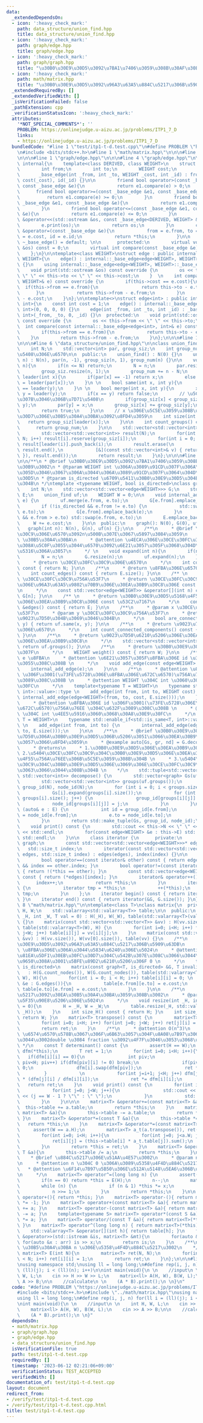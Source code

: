 ```yaml
---
data:
  _extendedDependsOn:
  - icon: ':heavy_check_mark:'
    path: data_structure/union_find.hpp
    title: data_structure/union_find.hpp
  - icon: ':heavy_check_mark:'
    path: graph/edge.hpp
    title: graph/edge.hpp
  - icon: ':heavy_check_mark:'
    path: graph/graph.hpp
    title: "\u30B0\u30E9\u30D5\u3092\u7BA1\u7406\u3059\u308B\u30AF\u30E9\u30B9\u3002"
  - icon: ':heavy_check_mark:'
    path: math/matrix.hpp
    title: "\u30B0\u30E9\u30D5\u3092\u96A3\u63A5\u884C\u5217\u306B\u5909\u63DB"
  _extendedRequiredBy: []
  _extendedVerifiedWith: []
  _isVerificationFailed: false
  _pathExtension: cpp
  _verificationStatusIcon: ':heavy_check_mark:'
  attributes:
    '*NOT_SPECIAL_COMMENTS*': ''
    PROBLEM: https://onlinejudge.u-aizu.ac.jp/problems/ITP1_7_D
    links:
    - https://onlinejudge.u-aizu.ac.jp/problems/ITP1_7_D
  bundledCode: "#line 1 \"test/itp1-t-d.test.cpp\"\n#define PROBLEM \"https://onlinejudge.u-aizu.ac.jp/problems/ITP1_7_D\"\
    \n#include <bits/stdc++.h>\n#line 1 \"math/matrix.hpp\"\n\n\n#line 1 \"graph/graph.hpp\"\
    \n\n\n#line 1 \"graph/edge.hpp\"\n\n\n#line 4 \"graph/edge.hpp\"\n\nnamespace\
    \ internal{\n    template<class DERIVED, class WEIGHT>\n    struct _base_edge{\n\
    \        int from;\n        int to;\n        WEIGHT cost;\n        int id;\n \
    \       _base_edge(int _from, int _to, WEIGHT _cost, int _id) : from(_from), to(_to),\
    \ cost(_cost), id(_id) {}\n\n        friend bool operator>(const _base_edge &e1,\
    \ const _base_edge &e){\n            return e1.compare(e) > 0;\n        }\n  \
    \      friend bool operator>=(const _base_edge &e1, const _base_edge &e){\n  \
    \          return e1.compare(e) >= 0;\n        }\n        friend bool operator<(const\
    \ _base_edge &e1, const _base_edge &e){\n            return e1.compare(e) < 0;\n\
    \        }\n        friend bool operator<=(const _base_edge &e1, const _base_edge\
    \ &e){\n            return e1.compare(e) <= 0;\n        }\n        friend std::ostream\
    \ &operator<<(std::ostream &os, const _base_edge<DERIVED, WEIGHT> &e) {\n    \
    \        e.print(os);\n            return os;\n        }\n        const _base_edge\
    \ &operator=(const _base_edge &e){\n            from = e.from, to = e.to, cost\
    \ = e.cost, id = e.id;\n            return *this;\n        }\n\n        virtual\
    \ ~_base_edge() = default; \n\n      protected:\n        virtual void print(std::ostream\
    \ &os) const = 0;\n        virtual int compare(const _base_edge &e) const = 0;\n\
    \    };\n}\n\ntemplate<class WEIGHT>\nstruct edge : public internal::_base_edge<edge<WEIGHT>,\
    \ WEIGHT>{\n    edge() : internal::_base_edge<edge<WEIGHT>, WEIGHT>(0, 0, 0, 0)\
    \ {}\n    using internal::_base_edge<edge<WEIGHT>, WEIGHT>::_base_edge;\n  protected:\n\
    \    void print(std::ostream &os) const override {\n        os << this->from <<\
    \ \" \" << this->to << \" \" << this->cost;\n    }  \n    int compare(const internal::_base_edge<edge<WEIGHT>,\
    \ WEIGHT>& e) const override {\n        if(this->cost == e.cost){\n          \
    \  if(this->from == e.from){\n                return this->to - e.to;\n      \
    \      }\n            return this->from - e.from;\n        }\n        return this->cost\
    \ - e.cost;\n    }\n};\n\ntemplate<>\nstruct edge<int> : public internal::_base_edge<edge<int>,\
    \ int>{\n    const int cost = 1;\n    edge() : internal::_base_edge<edge<int>,\
    \ int>(0, 0, 0, 0) {}\n    edge(int _from, int _to, int _id) : _base_edge<edge<int>,\
    \ int>(_from, _to, 0, _id) {}\n  protected:\n    void print(std::ostream &os)\
    \ const override {\n        os << this->from << \" \" << this->to;\n    }\n  \
    \  int compare(const internal::_base_edge<edge<int>, int>& e) const override {\n\
    \        if(this->from == e.from){\n            return this->to - e.to;\n    \
    \    }\n        return this->from - e.from;\n    }\n};\n\n\n#line 1 \"data_structure/union_find.hpp\"\
    \n\n\n#line 6 \"data_structure/union_find.hpp\"\n\nclass union_find{\n  private:\n\
    \    int N;\n    std::vector<int> par, group_siz;\n    int group_num; // \u96C6\
    \u5408\u306E\u6570\n\n  public:\n    union_find() : N(0) {}\n    union_find(int\
    \ n) : N(n), par(n, -1), group_siz(n, 1), group_num(n) {}\n\n    void expand(int\
    \ n){\n        if(n <= N) return;\n        N = n;\n        par.resize(n, -1);\n\
    \        group_siz.resize(n, 1);\n        group_num += n - N;\n    }\n\n    int\
    \ leader(int x){\n        if(par[x] == -1) return x;\n        else return par[x]\
    \ = leader(par[x]);\n    }\n \n    bool same(int x, int y){\n        return leader(x)\
    \ == leader(y);\n    }\n \n    bool merge(int x, int y){\n        x = leader(x);\
    \ y = leader(y);\n        if(x == y) return false;\n        // \u5C0F\u3055\u3044\
    \u307B\u3046\u306B\u7D71\u5408\n        if(group_siz[x] < group_siz[y]) std::swap(x,\
    \ y);\n        par[y] = x;\n        group_siz[x] += group_siz[y];\n        group_num--;\n\
    \        return true;\n    }\n\n    // x \u306E\u5C5E\u3059\u308B\u30B0\u30EB\u30FC\
    \u30D7\u306E\u30B5\u30A4\u30BA\u3092\u8FD4\u3059\n    int size(int x){\n     \
    \   return group_siz[leader(x)];\n    }\n\n    int count_groups() const {\n  \
    \      return group_num;\n    }\n\n    std::vector<std::vector<int>> groups(){\n\
    \        std::vector<std::vector<int>> result(N);\n        for(int i = 0; i <\
    \ N; i++) result[i].reserve(group_siz[i]);\n        for(int i = 0; i < N; i++)\
    \ result[leader(i)].push_back(i);\n        result.erase(\n            std::remove_if(result.begin(),\
    \ result.end(),\n            [&](const std::vector<int>& v) { return v.empty();\
    \ }), result.end());\n        return result;\n    }\n};\n\n\n#line 8 \"graph/graph.hpp\"\
    \n\n/**\n * @brief \u30B0\u30E9\u30D5\u3092\u7BA1\u7406\u3059\u308B\u30AF\u30E9\
    \u30B9\u3002\n * @tparam WEIGHT int \u306A\u3089\u91CD\u307F\u306A\u3057\u3001\
    \u305D\u3046\u3067\u306A\u3044\u306A\u3089\u91CD\u307F\u3064\u304D\u30B0\u30E9\
    \u30D5\n * @tparam is_directed \u6709\u5411\u30B0\u30E9\u30D5\u304B\u3068\u3046\
    \u304B\n */\ntemplate <typename WEIGHT, bool is_directed>\nclass graph{\n    private:\n\
    \    int N;\n    std::vector<std::vector<edge<WEIGHT>>> G;\n    std::vector<edge<WEIGHT>>\
    \ E;\n    union_find uf;\n    WEIGHT W = 0;\n\n    void internal_add_edge(edge<WEIGHT>\
    \ e) {\n        uf.merge(e.from, e.to);\n        G[e.from].emplace_back(e);\n\
    \        if (!is_directed && e.from != e.to) {\n            std::swap(e.from,\
    \ e.to);\n            G[e.from].emplace_back(e);\n        }\n        if (!is_directed\
    \ && e.from > e.to) std::swap(e.from, e.to);\n        E.emplace_back(e);\n   \
    \     W += e.cost;\n    }\n\n  public:\n    graph(): N(0), G(0), uf(0) {};\n \
    \   graph(int n): N(n), G(n), uf(n) {};\n\n    /**\n     * @brief \u30CE\u30FC\
    \u30C9\u306E\u6570\u3092n\u500B\u307E\u3067\u5897\u3084\u3059\n     * @param n\
    \ \u30B5\u30A4\u30BA\n     * @attention \u4ECA\u306E\u30CE\u30FC\u30C9\u6570\u3088\
    \u308A\u5C0F\u3055\u3044\u6570\u3092\u6E21\u3057\u305F\u3068\u304D\u3001\u5909\
    \u5316\u306A\u3057\n     */ \n    void expand(int n){\n        if(n <= N) return;\n\
    \        N = n;\n        G.resize(n);\n        uf.expand(n);\n    }\n\n    /**\n\
    \     * @return \u30CE\u30FC\u30C9\u306E\u6570\n     */\n    int count_nodes()\
    \ const { return N; }\n\n    /**\n     * @return \u8FBA\u306E\u6570\n     */\n\
    \    int count_edges() const { return E.size(); }\n\n    /** \n     * @param n\
    \ \u30CE\u30FC\u30C9\u756A\u53F7\n     * @return \u30CE\u30FC\u30C9 n \u304B\u3089\
    \u306E\u96A3\u63A5\u9802\u70B9\u306E\u30EA\u30B9\u30C8\u306E const \u53C2\u7167\
    \n     */\n    const std::vector<edge<WEIGHT>> &operator[](int n) const { return\
    \ G[n]; }\n\n    /** \n     * @return \u30B0\u30E9\u30D5\u5168\u4F53\u306E\u8FBA\
    \u306E\u30EA\u30B9\u30C8\u306E const \u53C2\u7167\n     */\n    const std::vector<edge<WEIGHT>>\
    \ &edges() const { return E; }\n\n    /**\n     * @param x \u30CE\u30FC\u30C9\u756A\
    \u53F7\n     * @param y \u30CE\u30FC\u30C9\u756A\u53F7\n     * @return x, y \u304C\
    \u9023\u7D50\u304B\u3069\u3046\u304B\n     */\n    bool are_connected(int x, int\
    \ y) { return uf.same(x, y); }\n\n    /**\n     * @return \u9023\u7D50\u6210\u5206\
    \u306E\u6570\n     */\n    int count_connected_components() const { return uf.count_groups();\
    \ }\n\n    /**\n     * @return \u9023\u7D50\u6210\u5206\u306E\u30EA\u30B9\u30C8\
    \u306E\u30EA\u30B9\u30C8\n     */\n    std::vector<std::vector<int>> connected_components(){\
    \ return uf.groups(); }\n\n    /**\n     * @return \u30B0\u30E9\u30D5\u306E\u91CD\
    \u307F\n     */\n    WEIGHT weight() const { return W; }\n\n    /**\n     * @param\
    \ e \u8FBA\n     * @attention \u6E21\u3057\u305F\u8FBA\u306E id \u306F\u4FDD\u6301\
    \u3055\u308C\u308B \n     */\n    void add_edge(const edge<WEIGHT> &e){\n    \
    \    internal_add_edge(e);\n    }\n\n    /**\n     * @attention \u8FBA\u306E id\
    \ \u306F\u3001(\u73FE\u5728\u306E\u8FBA\u306E\u672C\u6570)\u756A\u76EE \u304C\u632F\
    \u3089\u308C\u308B \n     * @attention WEIGHT \u304C int \u3060\u3068\u30A8\u30E9\
    \u30FC\n     */\n    template<typename T = WEIGHT>\n    typename std::enable_if<!std::is_same<T,\
    \ int>::value>::type \n    add_edge(int from, int to, WEIGHT cost) {\n       \
    \ internal_add_edge(edge<WEIGHT>(from, to, cost, E.size()));\n    }\n\n    /**\n\
    \     * @attention \u8FBA\u306E id \u306F\u3001(\u73FE\u5728\u306E\u8FBA\u306E\
    \u672C\u6570)\u756A\u76EE \u304C\u632F\u3089\u308C\u308B \n     * @attention WEIGHT\
    \ \u304C int \u4EE5\u5916\u3060\u3068\u30A8\u30E9\u30FC\n     */\n    template<typename\
    \ T = WEIGHT>\n    typename std::enable_if<std::is_same<T, int>::value>::type\
    \ \n    add_edge(int from, int to) {\n        internal_add_edge(edge<int>(from,\
    \ to, E.size()));\n    }\n\n    /**\n     * @brief \u30B0\u30E9\u30D5\u3092\u9023\
    \u7D50\u306A\u30B0\u30E9\u30D5\u306B\u5206\u3051\u3066\u30EA\u30B9\u30C8\u306B\
    \u3057\u3066\u8FD4\u3059\n     * @example auto[Gs, gr, nd] = G.decompose();\n\
    \     * @returns\n     * 1.\u30B0\u30E9\u30D5\u306E\u30EA\u30B9\u30C8 \n     *\
    \ 2.\u5404\u30CE\u30FC\u30C9\u304C\u30B0\u30E9\u30D5\u306E\u30EA\u30B9\u30C8\u306E\
    \u4F55\u756A\u76EE\u306B\u5C5E\u3059\u308B\u304B \n     * 3.\u5404\u30CE\u30FC\
    \u30C9\u304C\u30B0\u30E9\u30D5\u306E\u3069\u306E\u30CE\u30FC\u30C9\u306B\u306A\
    \u3063\u3066\u3044\u308B\u304B \n    */\n    std::tuple<std::vector<graph>, std::vector<int>,\
    \ std::vector<int>> decompose() {\n        std::vector<graph> Gs(uf.count_groups());\n\
    \        std::vector<std::vector<int>> groups(uf.groups());\n        std::vector<int>\
    \ group_id(N), node_id(N);\n        for (int i = 0; i < groups.size(); i++) {\n\
    \            Gs[i].expand(groups[i].size());\n            for (int j = 0; j <\
    \ groups[i].size(); j++) {\n                group_id[groups[i][j]] = i;\n    \
    \            node_id[groups[i][j]] = j;\n            }\n        }\n        for\
    \ (auto& e : E) {\n            int id = group_id[e.from];\n            e.from\
    \ = node_id[e.from];\n            e.to = node_id[e.to];\n            Gs[id].add_edge(e);\n\
    \        }\n        return std::make_tuple(Gs, group_id, node_id);\n    }\n\n\
    \    void print() const {\n        std::cout << this->N << \" \" << this->E.size()\
    \ << std::endl;\n        for(const edge<WEIGHT> &e : this->E) std::cout << e <<\
    \ std::endl;\n    }\n\n    class iterator {\n      private:\n        friend class\
    \ graph;\n        const std::vector<std::vector<edge<WEIGHT>>>* edges;\n     \
    \   std::size_t index;\n        iterator(const std::vector<std::vector<edge<WEIGHT>>>*\
    \ edges, std::size_t index) : edges(edges), index(index) {}\n\n      public:\n\
    \        bool operator==(const iterator& other) const { return edges == other.edges\
    \ && index == other.index; }\n        bool operator!=(const iterator& other) const\
    \ { return !(*this == other); }\n        const std::vector<edge<WEIGHT>> &operator*()\
    \ const { return (*edges)[index]; }\n        iterator& operator++() {\n      \
    \      index++;\n            return *this;\n        }\n        iterator operator++(int)\
    \ {\n            iterator tmp = *this;\n            ++(*this);\n            return\
    \ tmp;\n        }\n    };\n    iterator begin() const { return iterator(&G, 0);\
    \ }\n    iterator end() const { return iterator(&G, G.size()); }\n};\n\n\n#line\
    \ 8 \"math/matrix.hpp\"\n\ntemplate<class T>\nclass matrix{\n  private:\n    int\
    \ H, W;\n    std::valarray<std::valarray<T>> table;\n\n  public:\n    matrix(int\
    \ _H, int _W, T val = 0) : H(_H), W(_W), table(std::valarray<T>(val, _W), _H)\
    \ {}\n    matrix(const std::vector<std::vector<T>> &vv) : H(vv.size()), W(vv[0].size()),\
    \ table(std::valarray<T>(W), H) {\n        for(int i=0; i<H; i++) for(int j=0;\
    \ j<W; j++) table[i][j] = vv[i][j];\n    }\n    matrix(const std::valarray<std::valarray<T>>\
    \ &vv) : H(vv.size()), W(vv[0].size()), table(vv) {}\n    /**\n     * @brief \u30B0\
    \u30E9\u30D5\u3092\u96A3\u63A5\u884C\u5217\u306B\u5909\u63DB\n     * @param invalid\
    \ \u8FBA\u306E\u306A\u3044\u5834\u6240\u306E\u5024\n     * @attention G \u306B\
    \u81EA\u5DF1\u30EB\u30FC\u30D7\u304C\u542B\u307E\u308C\u3066\u3044\u306A\u3044\
    \u9650\u308A\u3001\u5BFE\u89D2\u6210\u5206\u306F 0 \n     */\n    template<bool\
    \ is_directed>\n    matrix(const graph<T, is_directed> &G, T invalid)\n      \
    \   : H(G.count_nodes()), W(G.count_nodes()), table(std::valarray<T>(invalid,\
    \ W), H){\n        for(int i = 0; i < H; i++) table[i][i] = 0; \n        for(auto\
    \ &e : G.edges()){\n            table[e.from][e.to] = e.cost;\n            if(!is_directed)\
    \ table[e.to][e.from] = e.cost;\n        }\n    }\n\n    /**\n     * @brief \u884C\
    \u5217\u3092\u30EA\u30B5\u30A4\u30BA\u3059\u308B\u3002\n     * @param val \u62E1\
    \u5F35\u90E8\u5206\u306E\u5024\n     */\n    void resize(int _H, int _W, T val\
    \ = 0){\n        H = _H, W = _W;\n        table.resize(_H, std::valarray<T>(val,\
    \ _H));\n    }\n    int size_H() const { return H; }\n    int size_W() const {\
    \ return W; }\n    matrix<T> transpose() const {\n        matrix<T> ret(W, H);\n\
    \        for(int i=0; i<H; i++) for(int j=0; j<W; j++) ret[j][i] = table[i][j];\n\
    \        return ret;\n    }\n    /**\n     * @attention O(n^3)\n     * @attention\
    \ \u6574\u6570\u578B\u3067\u306F\u6B63\u3057\u304F\u8A08\u7B97\u3067\u304D\u306A\
    \u3044\u3002double \u3084 fraction \u3092\u4F7F\u3046\u3053\u3068\u3002\n    \
    \ */\n    const T determinant() const {\n        assert(H == W);\n        matrix<T>\
    \ dfm(*this);\n        T ret = 1;\n        for(int i=0; i<H; i++){\n         \
    \   if(dfm[i][i] == 0){\n                int piv;\n                for(piv=i+1;\
    \ piv<H; piv++) if(dfm[piv][i] != 0) break;\n                if(piv == H) return\
    \ 0;\n                dfm[i].swap(dfm[piv]);\n                ret *= -1;\n   \
    \         }            \n            for(int j=i+1; j<H; j++) dfm[j] -= dfm[i]\
    \ * (dfm[j][i] / dfm[i][i]);\n            ret *= dfm[i][i];\n        }\n     \
    \   return ret;\n    }\n    void print() const {\n        for(int i=0; i<H; i++){\n\
    \            for(int j=0; j<W; j++){\n                std::cout << table[i][j]\
    \ << (j == W - 1 ? \"\" : \" \");\n            }\n            std::cout << std::endl;\n\
    \        }\n    }\n\n\n    matrix<T> &operator+=(const matrix<T> &a){\n      \
    \  this->table += a.table;\n        return *this;\n    }\n    matrix<T> &operator-=(const\
    \ matrix<T> &a){\n        this->table -= a.table;\n        return *this;\n   \
    \ }\n    matrix<T> &operator*=(const T &a){\n        this->table *= a;\n     \
    \   return *this;\n    }\n    matrix<T> &operator*=(const matrix<T> &a){\n   \
    \     assert(W == a.H);\n        matrix<T> a_t(a.transpose()), ret(H, a.W);\n\
    \        for(int i=0; i<H; i++){\n            for(int j=0; j<a.W; j++){\n    \
    \            ret[i][j] = (this->table[i] * a_t.table[j]).sum();\n            }\n\
    \        }\n        return *this = ret;\n    }\n    matrix<T> &operator/=(const\
    \ T &a){\n        this->table /= a;\n        return *this;\n    }\n    /**\n \
    \    * @brief \u884C\u5217\u306E\u51AA\u4E57\u3002\n     * @param n \u6307\u6570\
    \n     * @attention n \u304C 0 \u306A\u3089\u5358\u4F4D\u884C\u5217\u3002\n  \
    \   * @attention \u6F14\u7B97\u5B50\u306E\u512A\u5148\u5EA6\u306B\u6CE8\u610F\u3002\
    \n     */\n    matrix<T> operator^=(long long n) {\n        assert(H == W);\n\
    \        if(n == 0) return *this = E(H);\n        n--;\n        matrix<T> x(*this);\n\
    \        while (n) {\n            if (n & 1) *this *= x;\n            x *= x;\n\
    \            n >>= 1;\n        }\n        return *this;\n    }\n\n    matrix<T>\
    \ operator+(){ return *this; }\n    matrix<T> operator-(){ return matrix<T>(*this)\
    \ *= -1; }\n    matrix<T> operator+(const matrix<T> &a){ return matrix<T>(*this)\
    \ += a; }\n    matrix<T> operator-(const matrix<T> &a){ return matrix<T>(*this)\
    \ -= a; }\n    template<typename S> matrix<T> operator*(const S &a){ return matrix<T>(*this)\
    \ *= a; }\n    matrix<T> operator/(const T &a){ return matrix<T>(*this) /= a;\
    \ }\n    matrix<T> operator^(long long n) { return matrix<T>(*this) ^= n; }\n\
    \    std::valarray<T> &operator[](int h){ return table[h]; }\n    friend std::istream\
    \ &operator>>(std::istream &is, matrix<T> &mt){\n        for(auto &arr : mt.table)\
    \ for(auto &x : arr) is >> x;\n        return is;\n    }\n    /**\n     * @brief\
    \ \u30B5\u30A4\u30BA n \u306E\u5358\u4F4D\u884C\u5217\u3002\n    */\n    static\
    \ matrix<T> E(int N){\n        matrix<T> ret(N, N);\n        for(int i = 0; i\
    \ < N; i++) ret[i][i] = 1;\n        return ret;\n    }\n};\n\n\n#line 4 \"test/itp1-t-d.test.cpp\"\
    \nusing namespace std;\nusing ll = long long;\n#define rep(i, j, n) for(ll i =\
    \ (ll)(j); i < (ll)(n); i++)\n\nint main(void){\n \n    //input\n \n    int H,\
    \ W, L;\n    cin >> H >> W >> L;\n    matrix<ll> A(H, W), B(W, L);\n    cin >>\
    \ A >> B;\n\n    //calculate\n \n    (A * B).print();\n \n}\n"
  code: "#define PROBLEM \"https://onlinejudge.u-aizu.ac.jp/problems/ITP1_7_D\"\n\
    #include <bits/stdc++.h>\n#include \"../math/matrix.hpp\"\nusing namespace std;\n\
    using ll = long long;\n#define rep(i, j, n) for(ll i = (ll)(j); i < (ll)(n); i++)\n\
    \nint main(void){\n \n    //input\n \n    int H, W, L;\n    cin >> H >> W >> L;\n\
    \    matrix<ll> A(H, W), B(W, L);\n    cin >> A >> B;\n\n    //calculate\n \n\
    \    (A * B).print();\n \n}"
  dependsOn:
  - math/matrix.hpp
  - graph/graph.hpp
  - graph/edge.hpp
  - data_structure/union_find.hpp
  isVerificationFile: true
  path: test/itp1-t-d.test.cpp
  requiredBy: []
  timestamp: '2023-06-12 02:21:06+09:00'
  verificationStatus: TEST_ACCEPTED
  verifiedWith: []
documentation_of: test/itp1-t-d.test.cpp
layout: document
redirect_from:
- /verify/test/itp1-t-d.test.cpp
- /verify/test/itp1-t-d.test.cpp.html
title: test/itp1-t-d.test.cpp
---
```

